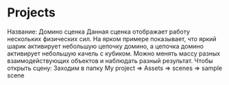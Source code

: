 # Projects
Название: Домино сценка
Данная сценка отображает работу нескольких физических сил. На ярком примере показывает, что яркий шарик активирует небольшую цепочку домино, а цепочка домино активирует небольшую качель с кубиком. Можно менять массу разных взаимодействующих объектов и наблюдать разный результат.
Чтобы открыть сцену: Заходим в папку My project => Assets => scenes => sample scene
